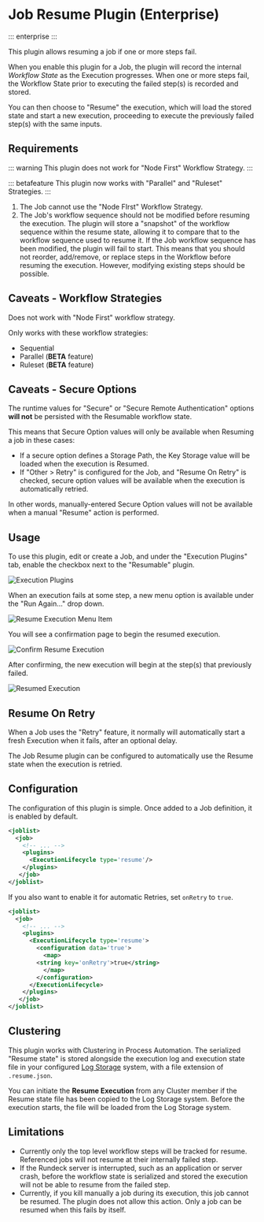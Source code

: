 # Job Resume Plugin (Enterprise)
::: enterprise
:::

This plugin allows resuming a job if one or more steps fail.

When you enable this plugin for a Job, the plugin will record the internal *Workflow State*
as the Execution progresses.  When one or more steps fail, the Workflow State prior to executing the failed step(s) is
recorded and stored.

You can then choose to "Resume" the execution, which will load the stored state and start a new execution, proceeding to execute the previously failed step(s) with the same inputs.

## Requirements

::: warning
This plugin does not work for "Node First" Workflow Strategy.
:::


::: betafeature
This plugin now works with "Parallel" and "Ruleset" Strategies.
:::


1. The Job cannot use the "Node FIrst" Workflow Strategy.
2. The Job's workflow sequence should not be modified before resuming the execution. The plugin will store a "snapshot" of the workflow sequence within the resume state, allowing it to compare that to the workflow sequence used to resume it. If the Job workflow sequence has been modified, the plugin will fail to start. This means that you should not reorder, add/remove, or replace steps in the Workflow before resuming the execution.  However, modifying existing steps should be possible.

## Caveats - Workflow Strategies

Does not work with "Node First" workflow strategy.

Only works with these workflow strategies:

* Sequential
* Parallel (**BETA** feature)
* Ruleset (**BETA** feature)

## Caveats - Secure Options

The runtime values for "Secure" or "Secure Remote Authentication" options **will not** be 
persisted with the Resumable workflow state.  

This means that Secure Option values will only be available when Resuming a job in these cases:

* If a secure option defines a Storage Path, the Key Storage value will be loaded when the execution is Resumed.
* If "Other > Retry" is configured for the Job, and "Resume On Retry" is checked, secure option values will be available when the execution is automatically retried.

In other words, manually-entered Secure Option values will not be available when a manual "Resume" action is performed.  


## Usage

To use this plugin, edit or create a Job, and under the "Execution Plugins" tab, enable the checkbox next to the "Resumable" plugin.

![Execution Plugins](/assets/img/figure-job-resume-edit-job-execution-plugins.png)

When an execution fails at some step, a new menu option is available under the "Run Again…" drop down.

![Resume Execution Menu Item](/assets/img/figure-job-resume-resume-execution-menuitem.png)

You will see a confirmation page to begin the resumed execution.

![Confirm Resume Execution](/assets/img/figure-job-resume-confirm-resume.png)

After confirming, the new execution will begin at the step(s) that previously failed.

![Resumed Execution](/assets/img/figure-job-resume-resumed-execution.png)

## Resume On Retry

When a Job uses the "Retry" feature, it normally will automatically start a fresh Execution when it fails, after an optional delay.

The Job Resume plugin can be configured to automatically use the Resume state when the execution is retried.

## Configuration

The configuration of this plugin is simple. Once added to a Job definition, it is enabled by default.  

```xml
<joblist>
  <job>
  	<!-- ... -->
    <plugins>
      <ExecutionLifecycle type='resume'/>
    </plugins>
   </job>
</joblist>
```

If you also want to enable it for automatic Retries, set `onRetry` to `true`.

```xml
<joblist>
  <job>
  	<!-- ... -->
	<plugins>
	  <ExecutionLifecycle type='resume'>
	    <configuration data='true'>
	      <map>
		<string key='onRetry'>true</string>
	      </map>
	    </configuration>
	  </ExecutionLifecycle>
	</plugins>
   </job>
</joblist>
```

## Clustering

This plugin works with Clustering in Process Automation.  The serialized "Resume state" is stored alongside the execution log and execution state file in
your configured [Log Storage](/administration/cluster/logstore/index.md) system, with a file extension of `.resume.json`.

You can initiate the **Resume Execution** from any Cluster member if the Resume state file has been copied to the Log Storage system.  Before the execution starts, the
file will be loaded from the Log Storage system.

## Limitations

- Currently only the top level workflow steps will be tracked for resume. Referenced jobs will not
resume at their internally failed step.
- If the Rundeck server is interrupted, such as an application or server crash, before the workflow state
is serialized and stored the execution will not be able to resume from the failed step.
- Currently, if you kill manually a job during its execution, this job cannot be resumed. The plugin does not allow this action. Only a job can be resumed when this fails by itself.
